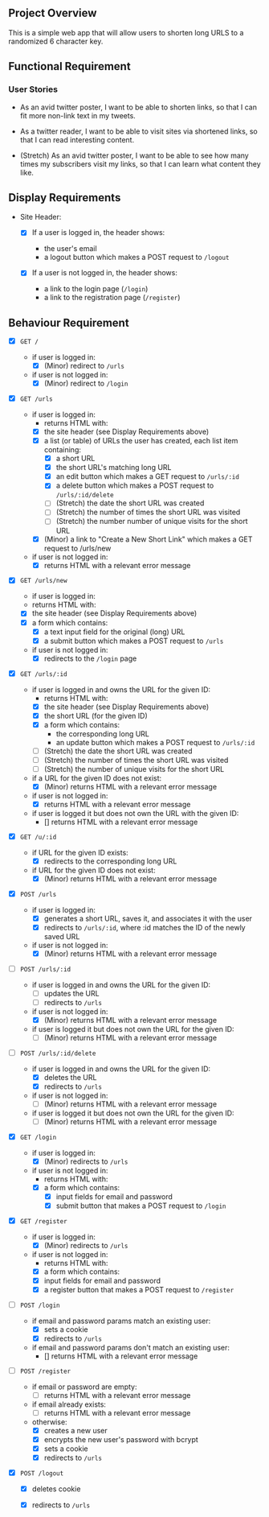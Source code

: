 ## Project Overview

This is a simple web app that will allow users to shorten long URLS to a randomized 6 character key.

## Functional Requirement

### User Stories
* As an avid twitter poster, I want to be able to shorten links, so that I can fit more non-link text in my tweets.

* As a twitter reader, I want to be able to visit sites via shortened links, so that I can read interesting content.

* (Stretch) As an avid twitter poster, I want to be able to see how many times my subscribers visit my links, so that I can learn what content they like.

## Display Requirements
* Site Header:

  - [x] If a user is logged in, the header shows:
    * the user's email
    * a logout button which makes a POST request to `/logout`
  
  - [x] If a user is not logged in, the header shows:
    * a link to the login page (`/login`)
    * a link to the registration page (`/register`)

## Behaviour Requirement

- [x] `GET /`
  * if user is logged in:
    - [x] (Minor) redirect to `/urls`
  * if user is not logged in:
    - [x] (Minor) redirect to `/login`

- [x] `GET /urls`
  * if user is logged in:
    * returns HTML with:
    - [x] the site header (see Display Requirements above)
    - [x] a list (or table) of URLs the user has created, each list item containing:
      - [x] a short URL
      - [x] the short URL's matching long URL
      - [x] an edit button which makes a GET request to `/urls/:id`
      - [x] a delete button which makes a POST request to `/urls/:id/delete`
      - [ ] (Stretch) the date the short URL was created
      - [ ] (Stretch) the number of times the short URL was visited
      - [ ] (Stretch) the number number of unique visits for the short URL
    - [x] (Minor) a link to "Create a New Short Link" which makes a GET request to /urls/new
  * if user is not logged in:
    - [x] returns HTML with a relevant error message

- [x] `GET /urls/new`
  * if user is logged in:
  * returns HTML with:
  - [x] the site header (see Display Requirements above)
  - [x] a form which contains:
    - [x] a text input field for the original (long) URL
    - [x] a submit button which makes a POST request to `/urls`
  * if user is not logged in:
    - [x] redirects to the `/login` page

- [x] `GET /urls/:id`
  * if user is logged in and owns the URL for the given ID:
    * returns HTML with:
    - [x] the site header (see Display Requirements above)
    - [x] the short URL (for the given ID)
    - [x] a form which contains:
      * the corresponding long URL
      * an update button which makes a POST request to `/urls/:id`
    - [ ] (Stretch) the date the short URL was created
    - [ ] (Stretch) the number of times the short URL was visited
    - [ ] (Stretch) the number of unique visits for the short URL
  * if a URL for the given ID does not exist:
    - [x] (Minor) returns HTML with a relevant error message
  * if user is not logged in:
    - [x] returns HTML with a relevant error message
  * if user is logged it but does not own the URL with the given ID:
    - [] returns HTML with a relevant error message

- [x] `GET /u/:id`
  * if URL for the given ID exists:
    - [x] redirects to the corresponding long URL
  * if URL for the given ID does not exist:
    - [x] (Minor) returns HTML with a relevant error message

- [x] `POST /urls`
  * if user is logged in:
    - [x] generates a short URL, saves it, and associates it with the user
    - [x] redirects to `/urls/:id`, where :id matches the ID of the newly saved URL
  * if user is not logged in:
    - [x] (Minor) returns HTML with a relevant error message

- [ ] `POST /urls/:id`
  * if user is logged in and owns the URL for the given ID:
    - [ ] updates the URL
    - [ ] redirects to `/urls`
  * if user is not logged in:
    - [x] (Minor) returns HTML with a relevant error message
  * if user is logged it but does not own the URL for the given ID:
    - [ ] (Minor) returns HTML with a relevant error message

- [ ] `POST /urls/:id/delete`
  * if user is logged in and owns the URL for the given ID:
    - [x] deletes the URL
    - [x] redirects to `/urls`
  * if user is not logged in:
    - [ ] (Minor) returns HTML with a relevant error message
  * if user is logged it but does not own the URL for the given ID:
    - [ ] (Minor) returns HTML with a relevant error message

- [x] `GET /login`
  * if user is logged in:
    - [x] (Minor) redirects to `/urls`
  * if user is not logged in:
    * returns HTML with:
    - [x] a form which contains:
      - [x] input fields for email and password
      - [x] submit button that makes a POST request to `/login`

- [x] `GET /register`
  * if user is logged in:
    - [x] (Minor) redirects to `/urls`
  * if user is not logged in:
    * returns HTML with:
    - [x] a form which contains:
    - [x] input fields for email and password
    - [x] a register button that makes a POST request to `/register`

- [ ] `POST /login`

  * if email and password params match an existing user:
    - [x] sets a cookie
    - [x] redirects to `/urls`
  * if email and password params don't match an existing  user:
    - [] returns HTML with a relevant error message

- [ ] `POST /register`
  * if email or password are empty:
    - [ ] returns HTML with a relevant error message
  * if email already exists:
    - [ ] returns HTML with a relevant error message
  * otherwise:
    - [x] creates a new user
    - [x] encrypts the new user's password with bcrypt
    - [x] sets a cookie
    - [x] redirects to `/urls`

- [x] `POST /logout`
  - [x] deletes cookie
  - [x] redirects to `/urls`


